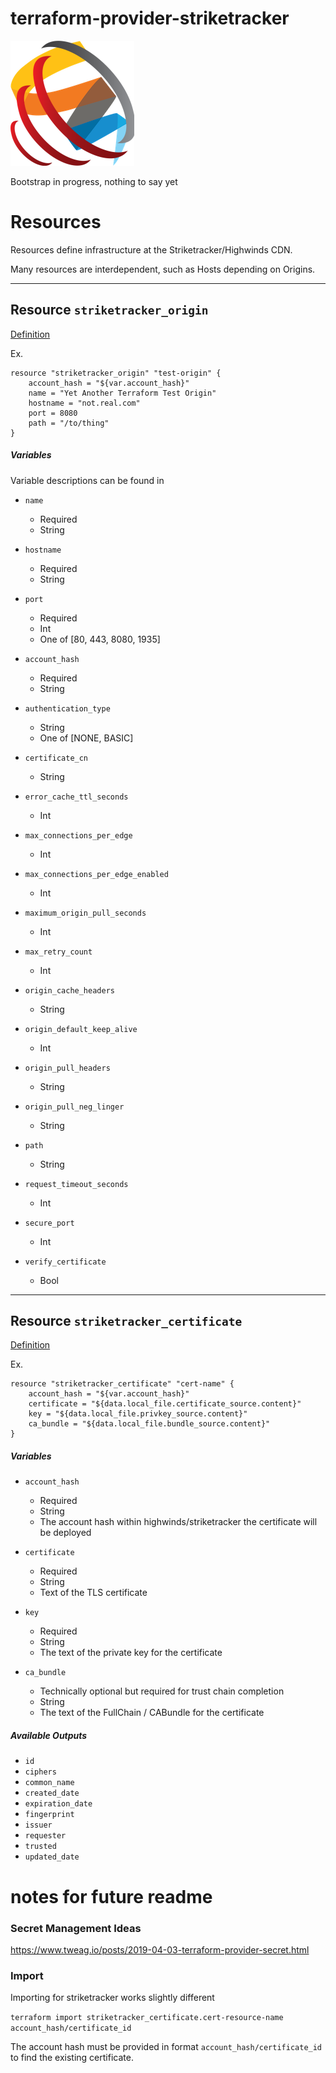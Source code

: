 # terraform-provider-striketracker

![wurlwind](static/wurlwind.png)

Bootstrap in progress, nothing to say yet

# Resources
Resources define infrastructure at the Striketracker/Highwinds CDN.

Many resources are interdependent, such as Hosts depending on Origins.

---
## Resource `striketracker_origin`
[Definition](resource_origin.go)

Ex.
```
resource "striketracker_origin" "test-origin" {
    account_hash = "${var.account_hash}"
    name = "Yet Another Terraform Test Origin"
    hostname = "not.real.com"
    port = 8080
    path = "/to/thing"
}
```

##### Variables
Variable descriptions can be found in 

* `name`
  * Required
  * String

* `hostname`
  * Required
  * String


* `port`
  * Required
  * Int
  * One of [80, 443, 8080, 1935]


* `account_hash`
  * Required
  * String


* `authentication_type`
  * String
  * One of [NONE, BASIC]


* `certificate_cn`
  * String


* `error_cache_ttl_seconds`
  * Int


* `max_connections_per_edge`
  * Int


* `max_connections_per_edge_enabled`
  * Int


* `maximum_origin_pull_seconds`
  * Int


* `max_retry_count`
  * Int


* `origin_cache_headers`
  * String


* `origin_default_keep_alive`
  * Int


* `origin_pull_headers`
  * String


* `origin_pull_neg_linger`
  * String


* `path`
  * String


* `request_timeout_seconds`
  * Int


* `secure_port`
  * Int


* `verify_certificate`
  * Bool



---
## Resource `striketracker_certificate`
[Definition](resource_certificate.go)

Ex.
```
resource "striketracker_certificate" "cert-name" {
    account_hash = "${var.account_hash}"
    certificate = "${data.local_file.certificate_source.content}"
    key = "${data.local_file.privkey_source.content}"
    ca_bundle = "${data.local_file.bundle_source.content}"
}
```

##### Variables
* `account_hash`
  * Required
  * String
  * The account hash within highwinds/striketracker the certificate will be deployed

* `certificate`
  * Required
  * String
  * Text of the TLS certificate
  
* `key`
  * Required
  * String
  * The text of the private key for the certificate


* `ca_bundle`
  * Technically optional but required for trust chain completion
  * String
  * The text of the FullChain / CABundle for the certificate

##### Available Outputs
* `id`
* `ciphers`
* `common_name`
* `created_date`
* `expiration_date`
* `fingerprint`
* `issuer`
* `requester`
* `trusted`
* `updated_date`


# notes for future readme

### Secret Management Ideas
https://www.tweag.io/posts/2019-04-03-terraform-provider-secret.html

### Import
Importing for striketracker works slightly different

`terraform import striketracker_certificate.cert-resource-name account_hash/certificate_id`

The account hash must be provided in format `account_hash/certificate_id` to find the existing certificate.